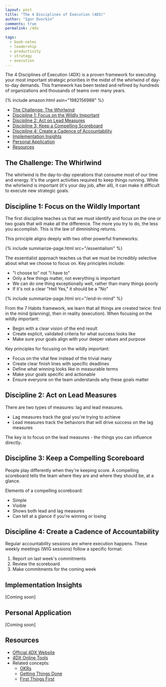 ```yaml
---
layout: post
title: "The 4 Disciplines of Execution (4DX)"
author: "Igor Dvorkin"
comments: true
permalink: /4dx

tags:
  - book-notes
  - leadership
  - productivity
  - strategy
  - execution
---
```


The 4 Disciplines of Execution (4DX) is a proven framework for executing your most important strategic priorities in the midst of the whirlwind of day-to-day demands. This framework has been tested and refined by hundreds of organizations and thousands of teams over many years.

{% include amazon.html asin="1982156988" %}

<!-- prettier-ignore-start -->
<!-- vim-markdown-toc GFM -->

* [The Challenge: The Whirlwind](#the-challenge-the-whirlwind)
* [Discipline 1: Focus on the Wildly Important](#discipline-1-focus-on-the-wildly-important)
* [Discipline 2: Act on Lead Measures](#discipline-2-act-on-lead-measures)
* [Discipline 3: Keep a Compelling Scoreboard](#discipline-3-keep-a-compelling-scoreboard)
* [Discipline 4: Create a Cadence of Accountability](#discipline-4-create-a-cadence-of-accountability)
* [Implementation Insights](#implementation-insights)
* [Personal Application](#personal-application)
* [Resources](#resources)

<!-- vim-markdown-toc -->
<!-- prettier-ignore-end -->

## The Challenge: The Whirlwind

The whirlwind is the day-to-day operations that consume most of our time and energy. It's the urgent activities required to keep things running. While the whirlwind is important (it's your day job, after all), it can make it difficult to execute new strategic goals.

## Discipline 1: Focus on the Wildly Important

The first discipline teaches us that we must identify and focus on the one or two goals that will make all the difference. The more you try to do, the less you accomplish. This is the law of diminishing returns.

This principle aligns deeply with two other powerful frameworks:

{% include summarize-page.html src="/essentialism" %}

The essentialist approach teaches us that we must be incredibly selective about what we choose to focus on. Key principles include:

- "I choose to" not "I have to"
- Only a few things matter, not everything is important
- We can do one thing exceptionally well, rather than many things poorly
- If it's not a clear "Hell Yes," it should be a "No"

{% include summarize-page.html src="/end-in-mind" %}

From the 7 Habits framework, we learn that all things are created twice: first in the mind (planning), then in reality (execution). When focusing on the wildly important:

- Begin with a clear vision of the end result
- Create explicit, validated criteria for what success looks like
- Make sure your goals align with your deeper values and purpose

Key principles for focusing on the wildly important:

- Focus on the vital few instead of the trivial many
- Create clear finish lines with specific deadlines
- Define what winning looks like in measurable terms
- Make your goals specific and actionable
- Ensure everyone on the team understands why these goals matter

## Discipline 2: Act on Lead Measures

There are two types of measures: lag and lead measures.

- Lag measures track the goal you're trying to achieve
- Lead measures track the behaviors that will drive success on the lag measures

The key is to focus on the lead measures - the things you can influence directly.

## Discipline 3: Keep a Compelling Scoreboard

People play differently when they're keeping score. A compelling scoreboard tells the team where they are and where they should be, at a glance.

Elements of a compelling scoreboard:

- Simple
- Visible
- Shows both lead and lag measures
- Can tell at a glance if you're winning or losing

## Discipline 4: Create a Cadence of Accountability

Regular accountability sessions are where execution happens. These weekly meetings (WIG sessions) follow a specific format:

1. Report on last week's commitments
2. Review the scoreboard
3. Make commitments for the coming week

## Implementation Insights

[Coming soon]

## Personal Application

[Coming soon]

## Resources

- [Official 4DX Website](https://www.franklincovey.com/the-4-disciplines/)
- [4DX Online Tools](https://www.4dxos.com/)
- Related concepts:
  - [OKRs](/okr)
  - [Getting Things Done](/gtd)
  - [First Things First](/first-things-first)
